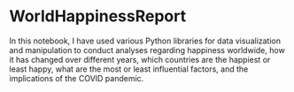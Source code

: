# WorldHappinessReport
In this notebook, I have used various Python libraries for data visualization and manipulation to conduct analyses regarding happiness worldwide, how it has changed over different years, which countries are the happiest or least happy, what are the most or least influential factors, and the implications of the COVID pandemic.
